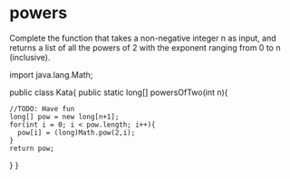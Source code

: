 # powers

Complete the function that takes a non-negative integer n as input, and returns a list of all the powers of 2 with the exponent ranging from 0 to n (inclusive).

import java.lang.Math;

public class Kata{
  public static long[] powersOfTwo(int n){
    
    //TODO: Have fun
    long[] pow = new long[n+1]; 
    for(int i = 0; i < pow.length; i++){
      pow[i] = (long)Math.pow(2,i);
    }
    return pow;
  }
}

